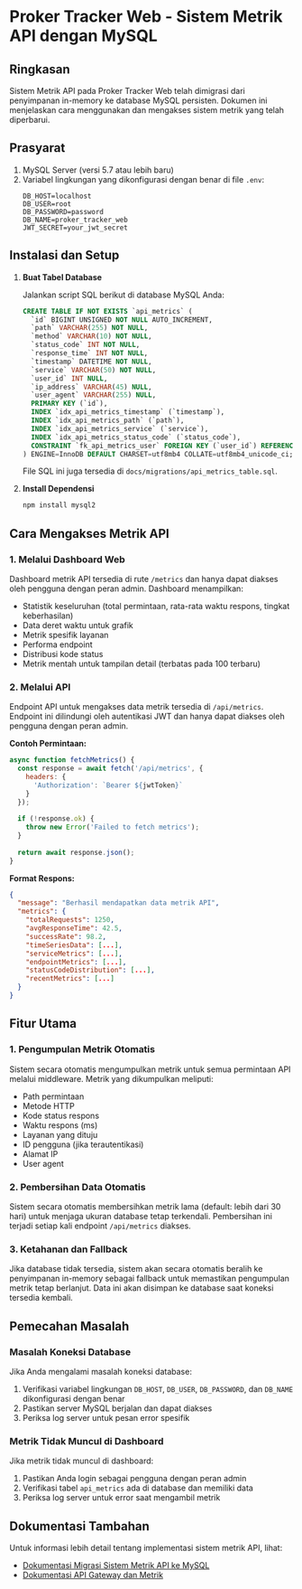 # Proker Tracker Web - Sistem Metrik API dengan MySQL

## Ringkasan

Sistem Metrik API pada Proker Tracker Web telah dimigrasi dari penyimpanan in-memory ke database MySQL persisten. Dokumen ini menjelaskan cara menggunakan dan mengakses sistem metrik yang telah diperbarui.

## Prasyarat

1. MySQL Server (versi 5.7 atau lebih baru)
2. Variabel lingkungan yang dikonfigurasi dengan benar di file `.env`:
   ```
   DB_HOST=localhost
   DB_USER=root
   DB_PASSWORD=password
   DB_NAME=proker_tracker_web
   JWT_SECRET=your_jwt_secret
   ```

## Instalasi dan Setup

1. **Buat Tabel Database**

   Jalankan script SQL berikut di database MySQL Anda:

   ```sql
   CREATE TABLE IF NOT EXISTS `api_metrics` (
     `id` BIGINT UNSIGNED NOT NULL AUTO_INCREMENT,
     `path` VARCHAR(255) NOT NULL,
     `method` VARCHAR(10) NOT NULL,
     `status_code` INT NOT NULL,
     `response_time` INT NOT NULL,
     `timestamp` DATETIME NOT NULL,
     `service` VARCHAR(50) NOT NULL,
     `user_id` INT NULL,
     `ip_address` VARCHAR(45) NULL,
     `user_agent` VARCHAR(255) NULL,
     PRIMARY KEY (`id`),
     INDEX `idx_api_metrics_timestamp` (`timestamp`),
     INDEX `idx_api_metrics_path` (`path`),
     INDEX `idx_api_metrics_service` (`service`),
     INDEX `idx_api_metrics_status_code` (`status_code`),
     CONSTRAINT `fk_api_metrics_user` FOREIGN KEY (`user_id`) REFERENCES `users` (`id`) ON DELETE SET NULL
   ) ENGINE=InnoDB DEFAULT CHARSET=utf8mb4 COLLATE=utf8mb4_unicode_ci;
   ```

   File SQL ini juga tersedia di `docs/migrations/api_metrics_table.sql`.

2. **Install Dependensi**

   ```bash
   npm install mysql2
   ```

## Cara Mengakses Metrik API

### 1. Melalui Dashboard Web

Dashboard metrik API tersedia di rute `/metrics` dan hanya dapat diakses oleh pengguna dengan peran admin. Dashboard menampilkan:

- Statistik keseluruhan (total permintaan, rata-rata waktu respons, tingkat keberhasilan)
- Data deret waktu untuk grafik
- Metrik spesifik layanan
- Performa endpoint
- Distribusi kode status
- Metrik mentah untuk tampilan detail (terbatas pada 100 terbaru)

### 2. Melalui API

Endpoint API untuk mengakses data metrik tersedia di `/api/metrics`. Endpoint ini dilindungi oleh autentikasi JWT dan hanya dapat diakses oleh pengguna dengan peran admin.

**Contoh Permintaan:**

```javascript
async function fetchMetrics() {
  const response = await fetch('/api/metrics', {
    headers: {
      'Authorization': `Bearer ${jwtToken}`
    }
  });
  
  if (!response.ok) {
    throw new Error('Failed to fetch metrics');
  }
  
  return await response.json();
}
```

**Format Respons:**

```json
{
  "message": "Berhasil mendapatkan data metrik API",
  "metrics": {
    "totalRequests": 1250,
    "avgResponseTime": 42.5,
    "successRate": 98.2,
    "timeSeriesData": [...],
    "serviceMetrics": [...],
    "endpointMetrics": [...],
    "statusCodeDistribution": [...],
    "recentMetrics": [...]
  }
}
```

## Fitur Utama

### 1. Pengumpulan Metrik Otomatis

Sistem secara otomatis mengumpulkan metrik untuk semua permintaan API melalui middleware. Metrik yang dikumpulkan meliputi:

- Path permintaan
- Metode HTTP
- Kode status respons
- Waktu respons (ms)
- Layanan yang dituju
- ID pengguna (jika terautentikasi)
- Alamat IP
- User agent

### 2. Pembersihan Data Otomatis

Sistem secara otomatis membersihkan metrik lama (default: lebih dari 30 hari) untuk menjaga ukuran database tetap terkendali. Pembersihan ini terjadi setiap kali endpoint `/api/metrics` diakses.

### 3. Ketahanan dan Fallback

Jika database tidak tersedia, sistem akan secara otomatis beralih ke penyimpanan in-memory sebagai fallback untuk memastikan pengumpulan metrik tetap berlanjut. Data ini akan disimpan ke database saat koneksi tersedia kembali.

## Pemecahan Masalah

### Masalah Koneksi Database

Jika Anda mengalami masalah koneksi database:

1. Verifikasi variabel lingkungan `DB_HOST`, `DB_USER`, `DB_PASSWORD`, dan `DB_NAME` dikonfigurasi dengan benar
2. Pastikan server MySQL berjalan dan dapat diakses
3. Periksa log server untuk pesan error spesifik

### Metrik Tidak Muncul di Dashboard

Jika metrik tidak muncul di dashboard:

1. Pastikan Anda login sebagai pengguna dengan peran admin
2. Verifikasi tabel `api_metrics` ada di database dan memiliki data
3. Periksa log server untuk error saat mengambil metrik

## Dokumentasi Tambahan

Untuk informasi lebih detail tentang implementasi sistem metrik API, lihat:

- [Dokumentasi Migrasi Sistem Metrik API ke MySQL](docs/microservices/api-metrics-mysql.md)
- [Dokumentasi API Gateway dan Metrik](docs/microservices/api-gateway-metrics.md)
